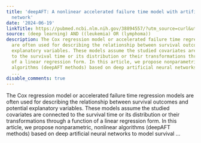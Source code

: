 ```yaml
---
title: 'deepAFT: A nonlinear accelerated failure time model with artificial neural
  network'
date: '2024-06-19'
linkTitle: https://pubmed.ncbi.nlm.nih.gov/38894557/?utm_source=curl&utm_medium=rss&utm_campaign=pubmed-2&utm_content=1byXLWG-5Hn0_qdLgZYpDfLA2UWGhGNgZGereuo1rJN2aoAQXP&fc=20220814223158&ff=20240619181526&v=2.18.0.post9+e462414
source: (deep learning) AND ((leukemia) OR (lymphoma))
description: The Cox regression model or accelerated failure time regression models
  are often used for describing the relationship between survival outcomes and potential
  explanatory variables. These models assume the studied covariates are connected
  to the survival time or its distribution or their transformations through a function
  of a linear regression form. In this article, we propose nonparametric, nonlinear
  algorithms (deepAFT methods) based on deep artificial neural networks to model survival
  ...
disable_comments: true
---
```

The Cox regression model or accelerated failure time regression models are often used for describing the relationship between survival outcomes and potential explanatory variables. These models assume the studied covariates are connected to the survival time or its distribution or their transformations through a function of a linear regression form. In this article, we propose nonparametric, nonlinear algorithms (deepAFT methods) based on deep artificial neural networks to model survival ...